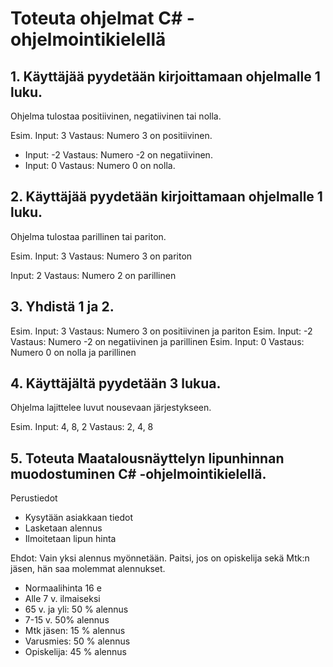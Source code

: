 # Toteuta ohjelmat C# -ohjelmointikielellä

## 1. Käyttäjää pyydetään kirjoittamaan ohjelmalle 1 luku.

Ohjelma tulostaa positiivinen, negatiivinen tai nolla.

Esim. Input: 3 Vastaus: Numero 3 on positiivinen.

 *  Input: -2 Vastaus: Numero -2 on negatiivinen.
 *  Input: 0 Vastaus: Numero 0 on nolla.

## 2. Käyttäjää pyydetään kirjoittamaan ohjelmalle 1 luku.

Ohjelma tulostaa parillinen tai pariton.

Esim. Input: 3 Vastaus: Numero 3 on pariton

Input: 2 Vastaus: Numero 2 on parillinen

## 3. Yhdistä 1 ja 2.

Esim. Input: 3 Vastaus: Numero 3 on positiivinen ja pariton
Esim. Input: -2 Vastaus: Numero -2 on negatiivinen ja parillinen
Esim. Input: 0 Vastaus: Numero 0 on nolla ja parillinen

## 4. Käyttäjältä pyydetään 3 lukua.

Ohjelma lajittelee luvut nousevaan järjestykseen.

Esim. Input: 4, 8, 2 Vastaus: 2, 4, 8

## 5. Toteuta Maatalousnäyttelyn lipunhinnan muodostuminen C# -ohjelmointikielellä.

Perustiedot

- Kysytään asiakkaan tiedot
- Lasketaan alennus
- Ilmoitetaan lipun hinta

Ehdot: Vain yksi alennus myönnetään. Paitsi, jos on opiskelija sekä Mtk:n jäsen, hän saa molemmat alennukset.

- Normaalihinta 16 e
- Alle 7 v. ilmaiseksi
- 65 v. ja yli: 50 % alennus
- 7-15 v. 50% alennus
- Mtk jäsen: 15 % alennus
- Varusmies: 50 % alennus
- Opiskelija: 45 % alennus
